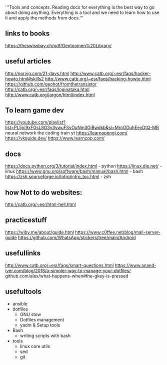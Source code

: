 '''Tools and concepts. Reading docs for everything is the best way to go about doing anything.
Everything is a tool and we need to learn how to use it and apply the methods from docs.'''

## links to books
https://theswissbay.ch/pdf/Gentoomen%20Library/

## useful articles
http://norvig.com/21-days.html
http://www.catb.org/~esr/faqs/hacker-howto.html#skills2
http://www.catb.org/~esr/faqs/hacking-howto.html
https://github.com/geohot/fromthetransistor
http://catb.org/~esr/faqs/loginataka.html
http://www.catb.org/jargon/html/index.html

## To learn game dev
https://youtube.com/playlist?list=PL5jc9xFGsL8G3y3ywuFSvOuNm3GjBwdkb&si=MroODuhEeyDtQ-MB
neural network the coding train yt
https://learnopengl.com/
https://vkguide.dev/
https://www.learncpp.com/

## docs
https://docs.python.org/3/tutorial/index.html - python
https://linux.die.net/ - linux
https://www.gnu.org/software/bash/manual/bash.html - bash
https://zsh.sourceforge.io/Intro/intro_toc.html - zsh

## how Not to do websites:
http://catb.org/~esr/html-hell.html

## practicestuff
https://wiby.me/about/guide.html
https://www.c0ffee.net/blog/mail-server-guide
https://github.com/WhatsApp/stickers/tree/main/Android

## usefullinks
http://www.catb.org/~esr/faqs/smart-questions.html
https://www.anand-iyer.com/blog/2018/a-simpler-way-to-manage-your-dotfiles/
github.com/alex/what-happens-when#the-gkey-is-pressed

## usefultools
- ansible
- dotfiles
	- GNU stow
	- Dotfiles management
	- yadm & Setup tools
- Bash
	- writing scripts with bash
- tools
	- linux core utils
	- sed
    - git

